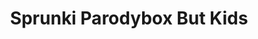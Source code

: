 ---
slug: sprunki-parodybox-but-kids-1770
title: Sprunki Parodybox But Kids
description: "Sprunki Parodybox But Kids is an exciting online game. Play for free directly in your browser!"
icon: /images/popular_mods/Sprunki Parodybox But Kids.png
url: https://wowtbc.net/sprunkin/parodybox-babies/index.html
previewImage: /images/popular_mods/Sprunki Parodybox But Kids.png
type: popular mods

# SEO配置
seo:
  title: "Sprunki Parodybox But Kids - Play Free Online Game | Fun Browser Games"
  description: "Sprunki Parodybox But Kids - Play this fun online game for free in your browser. No download required!"
  ogImage: "/images/popular_mods/Sprunki Parodybox But Kids.png"
  keywords: "sprunki-parodybox-but-kids-1770, online game, browser game, free game, popular mods game, play online"

videoUrls:
  - https://www.youtube.com/embed/example1
  - https://www.youtube.com/embed/example2

whyPlay:
  title: "Why Play Sprunki Parodybox But Kids?"
  items:
    - "Immersive Gameplay: Sprunki Parodybox But Kids offers an engaging and immersive gaming experience that will keep you entertained for hours"
    - "Challenging Levels: Test your skills with increasingly difficult challenges and obstacles"
    - "Beautiful Graphics: Enjoy stunning visuals and smooth animations that bring the game world to life"
    - "Regular Updates: New content and features are added regularly to keep the game fresh and exciting"
    - "Free to Play: Experience all the fun without spending a penny"
    - "Community Features: Connect with other players, share strategies, and compete for high scores"
    - "Cross-Platform: Play on any device with a web browser, no downloads required"

features:
  title: "Key Features of Sprunki Parodybox But Kids"
  image: "/images/popular_mods/Sprunki Parodybox But Kids.png"
  items:
    - "Intuitive Controls: Easy to learn controls make Sprunki Parodybox But Kids accessible for players of all skill levels"
    - "Multiple Game Modes: Enjoy various gameplay options that provide different challenges and experiences"
    - "Character Customization: Personalize your gaming experience with unique characters and items"
    - "Achievement System: Complete special tasks to earn rewards and recognition"
    - "Leaderboards: Compete with players worldwide and see who can achieve the highest scores"

characteristics:
  title: "Game Characteristics"
  image: "/images/popular_mods/Sprunki Parodybox But Kids.png"
  items:
    - "Genre: Popular mods game with elements of strategy and skill"
    - "Difficulty: Suitable for both casual gamers and those seeking a challenge"
    - "Play Time: Quick sessions or extended gameplay, depending on your preference"
    - "Art Style: Vibrant and engaging visuals that enhance the gaming experience"
    - "Sound Design: Immersive audio that complements the gameplay perfectly"

info: "Sprunki Parodybox But Kids is an exciting online game that offers players a unique and engaging gaming experience. With its intuitive controls, stunning visuals, and challenging gameplay, Sprunki Parodybox But Kids provides hours of entertainment for players of all ages and skill levels. Whether you're looking for a quick gaming session during a break or an extended play session, Sprunki Parodybox But Kids delivers an immersive experience that will keep you coming back for more. The game features multiple levels of increasing difficulty, ensuring that players are constantly challenged as they progress. With regular updates adding new content and features, Sprunki Parodybox But Kids remains fresh and exciting, providing endless entertainment options for its growing community of players."

howToPlayIntro: "Welcome to Sprunki Parodybox But Kids! This guide will walk you through the basics and help you master the game. Whether you're a beginner or looking to improve your skills, these tips and instructions will enhance your gaming experience."

howToPlaySteps:
  - title: "Getting Started"
    description: "Begin your Sprunki Parodybox But Kids adventure by familiarizing yourself with the controls. Use your keyboard or mouse to navigate through the game interface. The tutorial will guide you through the basic mechanics and help you understand the objectives."
  - title: "Understanding the Objectives"
    description: "In Sprunki Parodybox But Kids, your main goal is to progress through levels by completing specific objectives. Each level presents unique challenges that require different strategies and approaches."
  - title: "Mastering the Controls"
    description: "Practice using the controls to improve your precision and reaction time. Sprunki Parodybox But Kids requires quick reflexes and strategic thinking to overcome obstacles and defeat opponents."
  - title: "Utilizing Power-ups"
    description: "Collect power-ups throughout the game to enhance your abilities and overcome difficult challenges. Each power-up offers unique advantages that can be crucial for success."
  - title: "Developing Strategies"
    description: "As you progress in Sprunki Parodybox But Kids, develop effective strategies for different scenarios. Analyze patterns, anticipate challenges, and adapt your approach to maximize your performance."

faq:
  title: "Frequently Asked Questions about Sprunki Parodybox But Kids"
  items:
    - question: "Is Sprunki Parodybox But Kids free to play?"
      answer: "Yes, Sprunki Parodybox But Kids is completely free to play directly in your web browser. No downloads or purchases are required to enjoy the full game experience."
    - question: "Can I play Sprunki Parodybox But Kids on mobile devices?"
      answer: "Yes, Sprunki Parodybox But Kids is optimized for both desktop and mobile play. You can enjoy the game on any device with a web browser and internet connection."
    - question: "Are there any in-game purchases?"
      answer: "While Sprunki Parodybox But Kids is free to play, there may be optional in-game purchases available for cosmetic items or additional features that don't affect core gameplay."
    - question: "How often is Sprunki Parodybox But Kids updated?"
      answer: "The developers regularly update Sprunki Parodybox But Kids with new content, features, and improvements based on player feedback and game performance."
    - question: "Can I play Sprunki Parodybox But Kids offline?"
      answer: "Currently, Sprunki Parodybox But Kids requires an internet connection to play as it's a browser-based online game."
    - question: "Is Sprunki Parodybox But Kids suitable for children?"
      answer: "Yes, Sprunki Parodybox But Kids is designed to be family-friendly and suitable for players of all ages."
    - question: "How do I report bugs or issues?"
      answer: "If you encounter any problems while playing Sprunki Parodybox But Kids, you can report them through the game's support page or contact the developers directly through their website."
    - question: "Still Have Questions?"
      answer: "If you have additional questions about Sprunki Parodybox But Kids that aren't covered in this FAQ, please visit our support center or contact our customer service team for assistance."
---